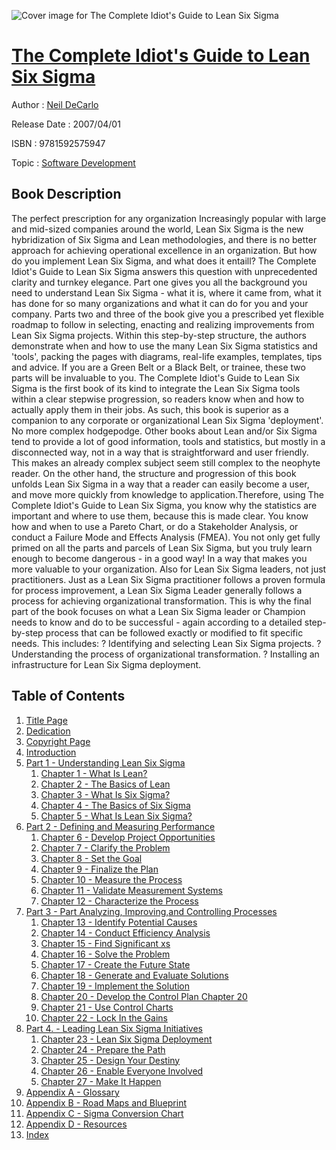 ![Cover image for The Complete Idiot&#39;s Guide to Lean Six Sigma](https://imgdetail.ebookreading.net/cover/cover/software_development/EB9781592575947.jpg)

[The Complete Idiot&#39;s Guide to Lean Six Sigma](https://ebookreading.net/view/book/The+Complete+Idiot%26%2339%3Bs+Guide+to+Lean+Six+Sigma-EB9781592575947_1.html "The Complete Idiot&#39;s Guide to Lean Six Sigma")
====================================================================================================================

Author : [Neil DeCarlo](https://ebookreading.net/search/author/Neil+DeCarlo)

Release Date : 2007/04/01

ISBN : 9781592575947

Topic : [Software Development](https://ebookreading.net/search/category/software-development)

Book Description
-----------------

The perfect prescription for any organization 
Increasingly popular with large and mid-sized companies around the world, Lean Six Sigma is the new hybridization of Six Sigma and Lean methodologies, and there is no better approach for achieving operational excellence in an organization. But how do you implement Lean Six Sigma, and what does it entaill? The Complete Idiot's Guide to Lean Six Sigma answers this question with unprecedented clarity and turnkey elegance. Part one gives you all the background you need to understand Lean Six Sigma - what it is, where it came from, what it has done for so many organizations and what it can do for you and your company. Parts two and three of the book give you a prescribed yet flexible roadmap to follow in selecting, enacting and realizing improvements from Lean Six Sigma projects. Within this step-by-step structure, the authors demonstrate when and how to use the many Lean Six Sigma statistics and 'tools', packing the pages with diagrams, real-life examples, templates, tips and advice. If you are a Green Belt or a Black Belt, or trainee, these two parts will be invaluable to you. The Complete Idiot's Guide to Lean Six Sigma is the first book of its kind to integrate the Lean Six Sigma tools within a clear stepwise progression, so readers know when and how to actually apply them in their jobs. As such, this book is superior as a companion to any corporate or organizational Lean Six Sigma 'deployment'. No more complex hodgepodge. Other books about Lean and/or Six Sigma tend to provide a lot of good information, tools and statistics,  but mostly in a disconnected way, not in a way that is straightforward and user friendly. This makes an already complex subject seem still complex to the neophyte reader. On the other hand, the structure and progression of this book unfolds Lean Six Sigma in a way that a reader can easily become a user, and move more quickly from knowledge to application.Therefore, using The Complete Idiot's Guide to Lean Six Sigma, you know why the statistics are important and where to use them, because this is made clear. You know how and when to use a Pareto Chart, or do a Stakeholder Analysis, or conduct a Failure Mode and Effects Analysis (FMEA). You not only get fully primed on all the parts and parcels of Lean Six Sigma, but you truly learn enough to become dangerous - in a good way! In a way that makes you more valuable to your organization. Also for Lean Six Sigma leaders, not just practitioners. Just as a Lean Six Sigma practitioner follows a proven formula for process improvement, a Lean Six Sigma Leader generally follows a process for achieving organizational transformation. This is why the final part of the book focuses on what a Lean Six Sigma leader or Champion needs to know and do to be successful - again according to a detailed step-by-step process that can be followed exactly or modified to fit specific needs. This includes: 
? Identifying and selecting Lean Six Sigma projects. 
? Understanding the process of organizational transformation. 
? Installing an infrastructure for Lean Six Sigma deployment.
              
Table of Contents
-----------------

1. [Title Page](https://ebookreading.net/view/book/The+Complete+Idiot%26%2339%3Bs+Guide+to+Lean+Six+Sigma-EB9781592575947_3.html)
1. [Dedication](https://ebookreading.net/view/book/The+Complete+Idiot%26%2339%3Bs+Guide+to+Lean+Six+Sigma-EB9781592575947_4.html)
1. [Copyright Page](https://ebookreading.net/view/book/The+Complete+Idiot%26%2339%3Bs+Guide+to+Lean+Six+Sigma-EB9781592575947_5.html)
1. [Introduction](https://ebookreading.net/view/book/The+Complete+Idiot%26%2339%3Bs+Guide+to+Lean+Six+Sigma-EB9781592575947_6.html)
1. [Part 1 - Understanding Lean Six Sigma](https://ebookreading.net/view/book/The+Complete+Idiot%26%2339%3Bs+Guide+to+Lean+Six+Sigma-EB9781592575947_7.html)
    1. [Chapter 1 - What Is Lean?](https://ebookreading.net/view/book/The+Complete+Idiot%26%2339%3Bs+Guide+to+Lean+Six+Sigma-EB9781592575947_8.html)
    1. [Chapter 2 - The Basics of Lean](https://ebookreading.net/view/book/The+Complete+Idiot%26%2339%3Bs+Guide+to+Lean+Six+Sigma-EB9781592575947_9.html)
    1. [Chapter 3 - What Is Six Sigma?](https://ebookreading.net/view/book/The+Complete+Idiot%26%2339%3Bs+Guide+to+Lean+Six+Sigma-EB9781592575947_10.html)
    1. [Chapter 4 - The Basics of Six Sigma](https://ebookreading.net/view/book/The+Complete+Idiot%26%2339%3Bs+Guide+to+Lean+Six+Sigma-EB9781592575947_11.html)
    1. [Chapter 5 - What Is Lean Six Sigma?](https://ebookreading.net/view/book/The+Complete+Idiot%26%2339%3Bs+Guide+to+Lean+Six+Sigma-EB9781592575947_12.html)
1. [Part 2 - Defining and Measuring Performance](https://ebookreading.net/view/book/The+Complete+Idiot%26%2339%3Bs+Guide+to+Lean+Six+Sigma-EB9781592575947_13.html)
    1. [Chapter 6 - Develop Project Opportunities](https://ebookreading.net/view/book/The+Complete+Idiot%26%2339%3Bs+Guide+to+Lean+Six+Sigma-EB9781592575947_14.html)
    1. [Chapter 7 - Clarify the Problem](https://ebookreading.net/view/book/The+Complete+Idiot%26%2339%3Bs+Guide+to+Lean+Six+Sigma-EB9781592575947_15.html)
    1. [Chapter 8 - Set the Goal](https://ebookreading.net/view/book/The+Complete+Idiot%26%2339%3Bs+Guide+to+Lean+Six+Sigma-EB9781592575947_16.html)
    1. [Chapter 9 - Finalize the Plan](https://ebookreading.net/view/book/The+Complete+Idiot%26%2339%3Bs+Guide+to+Lean+Six+Sigma-EB9781592575947_17.html)
    1. [Chapter 10 - Measure the Process](https://ebookreading.net/view/book/The+Complete+Idiot%26%2339%3Bs+Guide+to+Lean+Six+Sigma-EB9781592575947_18.html)
    1. [Chapter 11 - Validate Measurement Systems](https://ebookreading.net/view/book/The+Complete+Idiot%26%2339%3Bs+Guide+to+Lean+Six+Sigma-EB9781592575947_19.html)
    1. [Chapter 12 - Characterize the Process](https://ebookreading.net/view/book/The+Complete+Idiot%26%2339%3Bs+Guide+to+Lean+Six+Sigma-EB9781592575947_20.html)
1. [Part 3 - Part Analyzing, Improving,and Controlling Processes](https://ebookreading.net/view/book/The+Complete+Idiot%26%2339%3Bs+Guide+to+Lean+Six+Sigma-EB9781592575947_21.html)
    1. [Chapter 13 - Identify Potential Causes](https://ebookreading.net/view/book/The+Complete+Idiot%26%2339%3Bs+Guide+to+Lean+Six+Sigma-EB9781592575947_22.html)
    1. [Chapter 14 - Conduct Efficiency Analysis](https://ebookreading.net/view/book/The+Complete+Idiot%26%2339%3Bs+Guide+to+Lean+Six+Sigma-EB9781592575947_23.html)
    1. [Chapter 15 - Find Significant xs](https://ebookreading.net/view/book/The+Complete+Idiot%26%2339%3Bs+Guide+to+Lean+Six+Sigma-EB9781592575947_24.html)
    1. [Chapter 16 - Solve the Problem](https://ebookreading.net/view/book/The+Complete+Idiot%26%2339%3Bs+Guide+to+Lean+Six+Sigma-EB9781592575947_25.html)
    1. [Chapter 17 - Create the Future State](https://ebookreading.net/view/book/The+Complete+Idiot%26%2339%3Bs+Guide+to+Lean+Six+Sigma-EB9781592575947_26.html)
    1. [Chapter 18 - Generate and Evaluate Solutions](https://ebookreading.net/view/book/The+Complete+Idiot%26%2339%3Bs+Guide+to+Lean+Six+Sigma-EB9781592575947_27.html)
    1. [Chapter 19 - Implement the Solution](https://ebookreading.net/view/book/The+Complete+Idiot%26%2339%3Bs+Guide+to+Lean+Six+Sigma-EB9781592575947_28.html)
    1. [Chapter 20 - Develop the Control Plan Chapter 20](https://ebookreading.net/view/book/The+Complete+Idiot%26%2339%3Bs+Guide+to+Lean+Six+Sigma-EB9781592575947_29.html)
    1. [Chapter 21 - Use Control Charts](https://ebookreading.net/view/book/The+Complete+Idiot%26%2339%3Bs+Guide+to+Lean+Six+Sigma-EB9781592575947_30.html)
    1. [Chapter 22 - Lock In the Gains](https://ebookreading.net/view/book/The+Complete+Idiot%26%2339%3Bs+Guide+to+Lean+Six+Sigma-EB9781592575947_31.html)
1. [Part 4. - Leading Lean Six Sigma Initiatives](https://ebookreading.net/view/book/The+Complete+Idiot%26%2339%3Bs+Guide+to+Lean+Six+Sigma-EB9781592575947_32.html)
    1. [Chapter 23 - Lean Six Sigma Deployment](https://ebookreading.net/view/book/The+Complete+Idiot%26%2339%3Bs+Guide+to+Lean+Six+Sigma-EB9781592575947_33.html)
    1. [Chapter 24 - Prepare the Path](https://ebookreading.net/view/book/The+Complete+Idiot%26%2339%3Bs+Guide+to+Lean+Six+Sigma-EB9781592575947_34.html)
    1. [Chapter 25 - Design Your Destiny](https://ebookreading.net/view/book/The+Complete+Idiot%26%2339%3Bs+Guide+to+Lean+Six+Sigma-EB9781592575947_35.html)
    1. [Chapter 26 - Enable Everyone Involved](https://ebookreading.net/view/book/The+Complete+Idiot%26%2339%3Bs+Guide+to+Lean+Six+Sigma-EB9781592575947_36.html)
    1. [Chapter 27 - Make It Happen](https://ebookreading.net/view/book/The+Complete+Idiot%26%2339%3Bs+Guide+to+Lean+Six+Sigma-EB9781592575947_37.html)
1. [Appendix A - Glossary](https://ebookreading.net/view/book/The+Complete+Idiot%26%2339%3Bs+Guide+to+Lean+Six+Sigma-EB9781592575947_38.html)
1. [Appendix B - Road Maps and Blueprint](https://ebookreading.net/view/book/The+Complete+Idiot%26%2339%3Bs+Guide+to+Lean+Six+Sigma-EB9781592575947_39.html)
1. [Appendix C - Sigma Conversion Chart](https://ebookreading.net/view/book/The+Complete+Idiot%26%2339%3Bs+Guide+to+Lean+Six+Sigma-EB9781592575947_40.html)
1. [Appendix D - Resources](https://ebookreading.net/view/book/The+Complete+Idiot%26%2339%3Bs+Guide+to+Lean+Six+Sigma-EB9781592575947_41.html)
1. [Index](https://ebookreading.net/view/book/The+Complete+Idiot%26%2339%3Bs+Guide+to+Lean+Six+Sigma-EB9781592575947_42.html)
